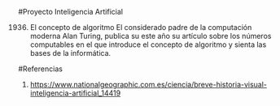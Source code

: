 #Proyecto Inteligencia Artificial

1936. El concepto de algoritmo
El considerado padre de la computación moderna Alan Turing, publica su este año su artículo sobre los números computables en el que introduce el concepto de algoritmo
y sienta las bases de la informática.




















#Referencias
1. https://www.nationalgeographic.com.es/ciencia/breve-historia-visual-inteligencia-artificial_14419
